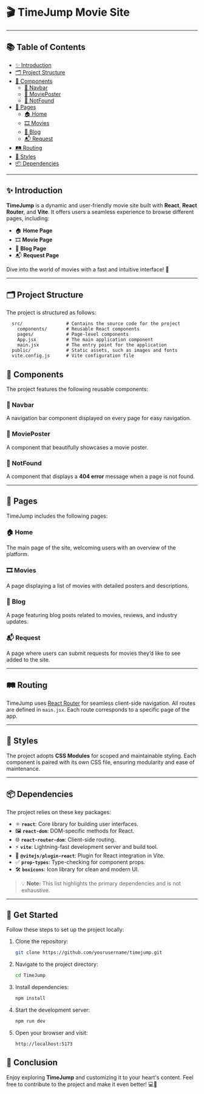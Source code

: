 # 🎬 TimeJump Movie Site

---

## 📚 Table of Contents
- [✨ Introduction](#-introduction)
- [🗂️ Project Structure](#️-project-structure)
- [🧩 Components](#-components)
  - [🔗 Navbar](#-navbar)
  - [🎥 MoviePoster](#-movieposter)
  - [🚫 NotFound](#-notfound)
- [📄 Pages](#-pages)
  - [🏠 Home](#-home)
  - [🎞️ Movies](#-movies)
  - [📝 Blog](#-blog)
  - [📬 Request](#-request)
- [🛤️ Routing](#️-routing)
- [🎨 Styles](#-styles)
- [📦 Dependencies](#-dependencies)

---

## ✨ Introduction
**TimeJump** is a dynamic and user-friendly movie site built with **React**, **React Router**, and **Vite**. It offers users a seamless experience to browse different pages, including:
- 🏠 **Home Page**
- 🎞️ **Movie Page**
- 📝 **Blog Page**
- 📬 **Request Page**

Dive into the world of movies with a fast and intuitive interface! 🚀

---
## 🗂️ Project Structure
The project is structured as follows:

```plaintext
  src/                # Contains the source code for the project
    components/       # Reusable React components
    pages/            # Page-level components
    App.jsx           # The main application component
    main.jsx          # The entry point for the application
  public/             # Static assets, such as images and fonts
  vite.config.js      # Vite configuration file
```

## 🧩 Components
The project features the following reusable components:

### 🔗 Navbar
A navigation bar component displayed on every page for easy navigation.

### 🎥 MoviePoster
A component that beautifully showcases a movie poster.

### 🚫 NotFound
A component that displays a **404 error** message when a page is not found.

---

## 📄 Pages
TimeJump includes the following pages:

### 🏠 Home
The main page of the site, welcoming users with an overview of the platform.

### 🎞️ Movies
A page displaying a list of movies with detailed posters and descriptions.

### 📝 Blog
A page featuring blog posts related to movies, reviews, and industry updates.

### 📬 Request
A page where users can submit requests for movies they’d like to see added to the site.

---

## 🛤️ Routing
TimeJump uses [React Router](https://reactrouter.com/) for seamless client-side navigation. All routes are defined in `main.jsx`. Each route corresponds to a specific page of the app.

---

## 🎨 Styles
The project adopts **CSS Modules** for scoped and maintainable styling. Each component is paired with its own CSS file, ensuring modularity and ease of maintenance.

---

## 📦 Dependencies
The project relies on these key packages:

- ⚛️ **`react`**: Core library for building user interfaces.
- 🖼️ **`react-dom`**: DOM-specific methods for React.
- 🌐 **`react-router-dom`**: Client-side routing.
- ⚡ **`vite`**: Lightning-fast development server and build tool.
- 🔌 **`@vitejs/plugin-react`**: Plugin for React integration in Vite.
- ✅ **`prop-types`**: Type-checking for component props.
- 🛠️ **`boxicons`**: Icon library for clean and modern UI.

> 💡 **Note:** This list highlights the primary dependencies and is not exhaustive.

---

## 🎯 Get Started
Follow these steps to set up the project locally:

1. Clone the repository:
   ```bash
   git clone https://github.com/yourusername/timejump.git
2. Navigate to the project directory:
   ```bash
   cd TimeJump
3. Install dependencies:
   ```bash
   npm install
4. Start the development server:
   ```bash
   npm run dev
5. Open your browser and visit:
   ```plaintext
   http://localhost:5173
## 🚀 Conclusion

Enjoy exploring **TimeJump** and customizing it to your heart's content. Feel free to contribute to the project and make it even better! 💻🎉


